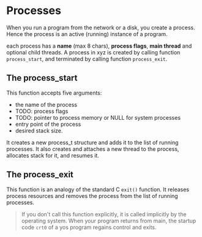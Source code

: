 # Processes

When you run a program from the network or a disk,
you create a process. Hence the process is an active 
(running) instance of a program.

each process has a **name** (max 8 chars), **process flags**, 
**main thread** and optional child threads. A process in xyz
is created by calling function `process_start`, and terminated
by calling function `process_exit`.

## The process_start

This function accepts five arguments: 
 - the name of the process
 - TODO: process flags
 - TODO: pointer to process memory or NULL for system processes 
 - entry point of the process
 - desired stack size.

It creates a new process_t structure and adds it to the list
of running processes. It also creates and attaches a new thread 
to the process, allocates stack for it, and resumes it.

## The process_exit

This function is an analogy of the standard C `exit()` function. 
It releases process resources and removes the process from 
the list of running processes. 

 > If you don't call this function explicitly, it is called
 > implicitly by the operating system. When your program returns
 > from main, the startup code `crt0` of a yos program regains 
 > control and exits.